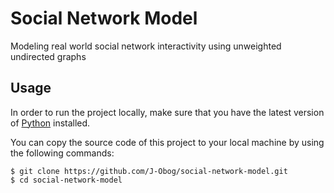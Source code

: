 # Social Network Model

Modeling real world social network interactivity using unweighted undirected graphs

## Usage

In order to run the project locally, make sure that you have the latest version of [Python](https://www.python.org/downloads/) installed. 

You can copy the source code of this project to your local machine by using the following commands:
```
$ git clone https://github.com/J-Obog/social-network-model.git
$ cd social-network-model
```